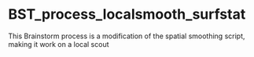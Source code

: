 # BST_process_localsmooth_surfstat
This Brainstorm process is a modification of the spatial smoothing script, making it work on a local scout
